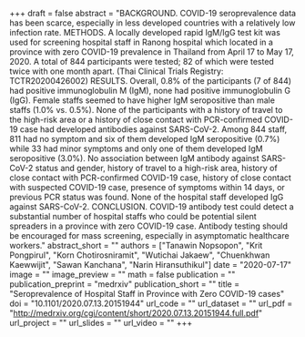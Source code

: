 +++
draft = false
abstract = "BACKGROUND. COVID-19 seroprevalence data has been scarce, especially in less developed countries with a relatively low infection rate. METHODS. A locally developed rapid IgM/IgG test kit was used for screening hospital staff in Ranong hospital which located in a province with zero COVID-19 prevalence in Thailand from April 17 to May 17, 2020. A total of 844 participants were tested; 82 of which were tested twice with one month apart. (Thai Clinical Trials Registry: TCTR20200426002) RESULTS. Overall, 0.8% of the participants (7 of 844) had positive immunoglobulin M (IgM), none had positive immunoglobulin G (IgG). Female staffs seemed to have higher IgM seropositive than male staffs (1.0% vs. 0.5%). None of the participants with a history of travel to the high-risk area or a history of close contact with PCR-confirmed COVID-19 case had developed antibodies against SARS-CoV-2. Among 844 staff, 811 had no symptom and six of them developed IgM seropositive (0.7%) while 33 had minor symptoms and only one of them developed IgM seropositive (3.0%). No association between IgM antibody against SARS-CoV-2 status and gender, history of travel to a high-risk area, history of close contact with PCR-confirmed COVID-19 case, history of close contact with suspected COVID-19 case, presence of symptoms within 14 days, or previous PCR status was found. None of the hospital staff developed IgG against SARS-CoV-2. CONCLUSION. COVID-19 antibody test could detect a substantial number of hospital staffs who could be potential silent spreaders in a province with zero COVID-19 case. Antibody testing should be encouraged for mass screening, especially in asymptomatic healthcare workers."
abstract_short = ""
authors = ["Tanawin Nopsopon", "Krit Pongpirul", "Korn Chotirosniramit", "Wutichai Jakaew", "Chuenkhwan Kaewwijit", "Sawan Kanchana", "Narin Hiransuthikul"]
date = "2020-07-17"
image = ""
image_preview = ""
math = false
publication = ""
publication_preprint = "medrxiv"
publication_short = ""
title = "Seroprevalence of Hospital Staff in Province with Zero COVID-19 cases"
doi = "10.1101/2020.07.13.20151944"
url_code = ""
url_dataset = ""
url_pdf = "http://medrxiv.org/cgi/content/short/2020.07.13.20151944.full.pdf"
url_project = ""
url_slides = ""
url_video = ""
+++